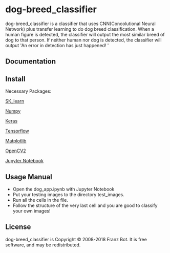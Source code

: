 # dog-breed_classifier

dog-breed_classifier is a classifier that uses CNN(Concolutional Neural Network) plus transfer learning to do dog breed classification. When a human figure is detected, the classifier will output the most similar breed of dog to that person. If neither human nor dog is detected, the classifier will output 'An error in detection has just happened! '


Documentation
-------------

Install
--------

Necessary Packages:

[SK_learn](http://scikit-learn.org/stable/install.html)

[Numpy](https://www.scipy.org/scipylib/download.html)

[Keras](https://keras.io/) 

[Tensorflow](https://www.tensorflow.org/install/)

[Matplotlib](https://matplotlib.org/downloads.html) 

[OpenCV2](https://opencv.org/releases.html) 

[Jupyter Notebook](http://jupyter.org/install)


Usage Manual
-------------
* Open the dog_app.ipynb with Jupyter Notebook
* Put your testing images to the directory test_images. 
* Run all the cells in the file. 
* Follow the structure of the very last cell and you are good to classify your own images!

License
-------

dog-breed_classifier is Copyright © 2008-2018 Franz Bot. It is free
software, and may be redistributed.
